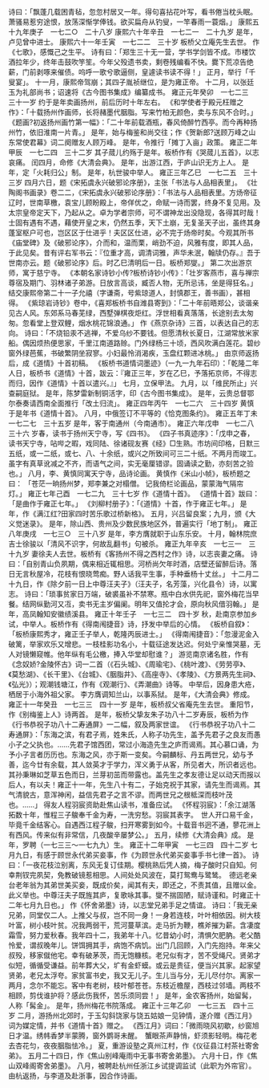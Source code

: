 <!-- { "loadSidebar": true } -->
诗曰：「飘蓬几载困青毡，忽忽村居又一年。得句喜拈花叶写，看书倦当枕头眠。萧骚易惹穷途恨，放荡深惭学俸钱。欲买扁舟从钓叟，一竿春雨一蓑烟。」
康熙五十九年庚子　一七二○　二十八岁
康熙六十年辛丑　一七二一　二十九岁
是年，卢见曾中进士。
康熙六十一年壬寅　一七二二　三十岁
板桥父立庵先生去世。
作《七歌》，感慨己之生平。
诗有曰：「郑生三十无一营，学书学剑皆不成。市楼饮酒拉年少，终年击鼓吹竽笙。今年父殁遗书卖，剩卷残编看不快。爨下荒凉告绝薪，门前剥啄来催债。呜呼一歌兮歌逼侧，皇遽读书读不得！」
正月，举行「千叟宴」。
十一月，康熙帝驾崩；其四子胤祯继位，是为雍正帝。
十二月，以张廷玉为礼部尚书；诏速将《古今图书集成》编纂成书。
雍正元年癸卯　一七二三　三十一岁
约于是年卖画扬州，前后历时十年左右。
《和学使者于殿元枉赠之作》：「十载扬州作画师，长将赭墨代胭脂。写来竹柏无颜色，卖与东风不合时。」
《题画?初返扬州画竹第一幅》：「二十年前载酒瓶，春风倚醉竹西亭。而今再种扬州竹，依旧淮南一片青。」
是年，始与梅鉴和尚交往；作《贺新郎?送顾万峰之山东常使君幕》词二阕赠友人顾万峰。
是年，令推行「摊丁入亩」政策。
雍正二年甲辰　一七二四　三十二岁
其子蒇儿约殇于是年。板桥作有《哭蒇儿五首》，以志哀痛。
闰四月，命修《大清会典》。
是年，出游江西，于庐山识无方上人。
是年，定「火耗归公」制。
是年，杭世骏中举人。
雍正三年乙巳　一七二五　三十三岁
四月六日，题《宋拓虞永兴破邪论序册》，主张「书法与人品相表里」。
《壮陶阁书画录》卷二二，《宋拓虞永兴破邪论序册》：「书法与人品相表里。方炀帝征辽时，世南草檄，袁宝儿顾盼殿上，帝佯优之，命赋一诗而罢，终身不复见用。及太宗皇帝定天下，乃起从之。卓为学者宗师，可不谓神龙出没隐现，各得其时哉！士固有遇有不遇，藉使开皇之末，仍然五季，天下土崩，无复圣天子出，虽终其身蓬室枢户可也，岂区区于仕进乎！夫区区仕进，必不完于炀帝时矣。今观其所书《庙堂碑》及《破邪论序》，介而和，温而栗，峭劲不迫，风雅有度，即其人品，于此见矣。昔有评右军书云：『位重才高，调清词雅，声华未泯，翰牍仍存。』吾于世南亦云。题《破邪论序》后。时乙巳清明后一日。板桥郑燮。」
第二次出游京师，寓于慈宁寺。
《本朝名家诗钞小传?板桥诗钞小传》：「壮岁客燕市，喜与禅宗尊宿及期门、羽林诸子弟游。日放言高谈，臧否人物，无所忌讳，坐是得狂名。」
结交康熙帝第二十一子允禧（字谦斋，号紫琼道人，封慎郡王，善书画），甚相得。
《紫琼岩诗钞》卷中，《喜郑板桥书自潍县寄到》：「二十年前晤郑公，谈谐亲见古人风。东郊系马春芜绿，西墅弹棋夜炬红。浮世相看真落落，长途别去太匆匆。忽看堂上登双鲤，烟水桃花锦浪通。」
作《燕京杂诗》三首，以表达自己的志向。
诗曰：「不烧铅汞不逃禅，不爱乌纱不要钱。但愿清秋长夏日，江湖常放米家船。偶因烦热便思家，千里江南道路赊。门外绿杨三十顷，西风吹满白莲花。碧纱窗外绿芭蕉，书破繁阴坐寂寥。小妇最怜消渴疾，玉盘红颗进冰桃。」
由京师返扬后，成《道情》十首初稿。
《板桥书道情词墨迹》（一九一九年石印）：「乾隆二年人日，板桥书《道情》十首，跋云：『雍正三年，岁在乙巳，予落拓京师，不得志而归，因作《道情》十首以遣兴。』」
七月，立保甲法。
九月，以「维民所止」兴查嗣庭狱。
是年，陈梦雷新制铜活字，印《古今图书集成》。
是年，云贵总督鄂尔泰奏请西南全面推行「改土归流」。
雍正四年丙午　一七二六　三十四岁
黄慎于是年书《道情十首》。
八月，中俄签订不平等的《恰克图条约》。
雍正五年丁未　一七二七　三十五岁
是年，客于南通州（今南通市）。
雍正六年戊申　一七二八　三十六
岁春，读书于扬州天宁寺，写《四书》。
《四子书真迹序》：「戊申之春，读书天宁寺，呫哔之暇，戏同陆、徐诸砚友赛《经》□生熟。市坊间印格，日默三五纸，或一二纸，或七、八、十余纸，或兴之所致间可三二十纸。不两月而竣工。虽字有真草讹减之不齐，而语气之间，实无毫厘错谬。固诵读之勤，亦刻苦之验也。」
八月，李、黄慎同寓天宁寺，品诗论画。
黄慎作《米山小帧》，板桥题之曰：
「苍茫一晌扬州梦，郑李兼之对榻僧。
记我倚栏论画品，蒙蒙海气隔帘灯。」
雍正七年己酉　一七二九　三十七岁
作《道情十首》。
《道情十首》跋曰：「是曲作于雍正七年。」
《刘柳村册子》：「《道情》十首，作于雍正七年。」
是年，作《满江红?田家四时苦乐歌过桥新格》。
五月，兴吕留良案；九月，颁《大义觉迷录》。
是年，除山西、贵州及少数民族地区外，普遍实行「地丁制」。
雍正八年庚戌　一七三○　三十八岁
是年，李方膺就职于山东乐安。
十月，翰林院庶吉士徐骏以「清风不识字，何故乱翻书」句被杀。
雍正九年辛亥　一七三一　三十九岁
妻徐夫人去世。板桥有《客扬州不得之西村之作》诗，以志丧妻之痛。
诗曰：「自别青山负夙期，偶来相近辄相思。河桥尚欠年时酒，店壁还留醉后诗。落日无言秋屋冷，花枝有恨晓莺痴。野人话我平生事，手种垂杨十丈丝。」
十二月二十九日，作《除夕前一日上中尊汪夫子》（汪夫子，名芳藻，兴化县令）诗，以寓志。
诗曰：「琐事贫家日万端，破裘虽补不禁寒。瓶中白水供先祀，窗外梅花当早餐。结网纵勤河又冱，卖书无主岁偏阑。明年又值抡才会，原向秋风借羽翰。」
是年，高凤翰知安徽绩溪县。
雍正十年壬子　一七三二　四十岁
秋，赴南京参加乡试，中举人。板桥作有《得南闱捷音》诗，抒发中举后的心情。
《板桥自叙》：「板桥康熙秀才，雍正壬子举人，乾隆丙辰进士。」
《得南闱捷音》：「忽漫泥金入破篱，举家欢乐又增悲。一枝桂影功名小，十载征途发达迟。何处宁亲惟哭墓，无人对镜懒窥帷。他年纵有毛公檄，捧入华堂却慰谁？」
游览南京诸名胜，作有《念奴娇?金陵怀古》词一二首（《石头城》、《周瑜宅》、《桃叶渡》、《劳劳亭》、《莫愁湖》、《长干里》、《台城》、《胭脂井》、《高座寺》、《孝陵》、《方景两先生祠》、《弘光》）；观潮钱塘江，作有《观潮行》、《弄潮曲》诗等。
中举后，因身患大疮，栖居于小海外祖父家。
李方膺调知兰山，以事系狱。
是年，《大清会典》修成。
雍正十一年癸丑　一七三三　四十一岁
是年，板桥叔父省庵先生去世。
重阳节，作《别梅鉴上人》诗两首。
是年，板桥父挚友朱子功八十二岁寿辰，板桥为作《行书恭祝子功八十二寿通屏》一二幅，叙及两家世谊。
《行书恭祝子功八十二寿通屏》：「东海之滨，有君子焉，姓朱氏，人称子功先生，盖予先君子之良友而愚小子之父执也。……先君子馆西团，常过小海造先生之庐而谒焉。其心慕口诵，为予小子言者历历也。东海之风，亦于斯一变矣。今嗣麟标、丹五两世兄，幼与予善，迄今廿有余载，其人敛英才于学力，浑义勇于从客，所见者大，所识者远也。其孙秉琳如芝草五色而日，兰芽初茁而带露也。盖先生之孝友德让足以动天而报以后人，有以夫！雍正十一年，先生八十有二，子始克祝于其家，请先生而谒焉。其气清貌古，意浑神闲，益信先君子之言不谬。而两世兄之根柢深而枝叶茂也。……」
得友人程羽宸资助赴焦山读书，准备应试。
《怀程羽宸》：「余江湖落拓数十年，惟程三子鵔奉千金为寿，一洗穷愁。羽宸其表字。　世人开口易千金，毕竟千金结客心。自遇西江程子鵔，扫开寒雾到如今。十载音书迥不通，蓼花洲上有西风。传来似有非常信，几夜酸辛屡梦公。」
五月，续修《大清会典》成。
是年，罗聘（一七三三～一七九九）生。
雍正十二年甲寅　一七三四　四十二岁
七月九日，有感于顾世永代弟买妾事，作《为顾世永代弟买妾事手书七律一首》。
诗曰：「一夜花枝泣别离，东风无复订佳期。樱桃熟后凭人摘，梅子酸时只自知。何幸荆钗完夙契，免教破镜惹相思。人间处处风波在，莫打鸳鸯与鹭鸶。　德远老亲台老年翁为其弟世美买妾，既成价矣，闻其有夫，即还之，不责其值，且赠以金。此义举也。中尊汪夫子既旌其庐，复歌咏其事。燮不揣固陋，赋诗谨和。时雍正十二年七月九日也。」
作《怀舍弟墨》诗，以志堂兄弟手足之情谊。
诗曰：「我无亲兄弟，同堂仅二人。上推父与叔，岂不同一身！一身若连枝，叶叶相依因。树大枝叶富，树小枝叶贫。况我两弱干，荒河蔓草滨。走马折为鞭，樵斧摧为薪。含凄度霜雪，努力爱秋春。我年四十二，我弟年十八。忆昔幼小时，清惧欠肥肭。老父酷怜爱，谓叔晚年儿。饼饵拥其手，病饱不病饥。出门几回顾，入门先抱持。年来父叔殁，移家僦他宅。幸有破茅茨，而无饱糠核。老兄似有才，苦不受绳尺。贤弟才似短，循循受谦益。前年葬大父，圹有金虾蟆。或云是贵征，便当兴其家。起家望贤弟，老兄太浮夸。家贫富书史，我又无儿子。生儿当与分，无儿尽付尔。离家一两月，念尔不能忘。客中有老树，枝叶郁苍苍。东枝近檐屋，西枝过邻墙。两枝不相顾，剪伐谁护将？感此伤我怀，苦乐须同尝！」
是年，金农客扬州，始留髯，人称「髯金」。
是年，扬州梅花书院落成。
雍正十三年乙卯　一七三五　四十三岁
二月，游扬州北郊时，于玉勾斜饶家与饶五姑娘一见钟情，遂介赠《西江月》词为媒定情，并书《道情十首》赠之。
《西江月》词曰：「微雨晓风初歇，纱窗旭日才温。绣帏香梦半蒙腾，窗外鹦哥未醒。　蟹眼茶声静悄，虾须影轻明。梅花老去杏花匀，夜夜胭脂怯冷。」
夏，重游设塾之真州江村，作《仪征县江村茶社寄舍弟》。
五月二十四日，作《焦山别峰庵雨中无事书寄舍弟墨》。
六月十日，作《焦山双峰阁寄舍弟墨》。
八月，被聘赴杭州任浙江乡试提调监试（此职为外帘官）。由杭返扬，与李道及赴浙事，因合作诗画。
